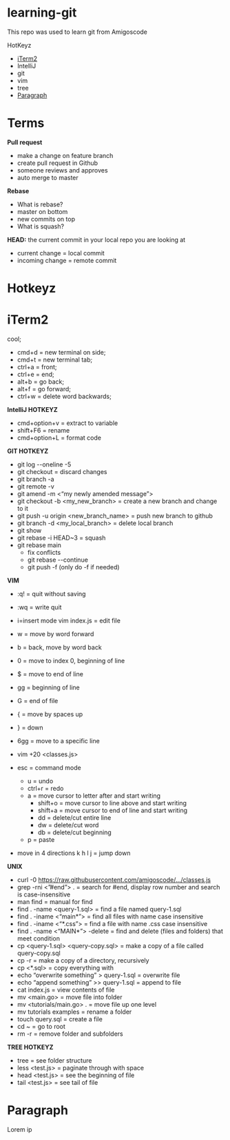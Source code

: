 # learning-git

This repo was used to learn git from Amigoscode

HotKeyz
- [iTerm2](#iterm2)
- IntelliJ
- git
- vim
- tree
- [Paragraph](#paragraph)




# Terms
**Pull request**
* make a change on feature branch
* create pull request in Github
* someone reviews and approves
* auto merge to master


**Rebase**
* What is rebase?
* master on bottom
* new commits on top
* What is squash?

**HEAD:** the current commit in your local repo you are looking at
* current change = local commit
* incoming change = remote commit 


# Hotkeyz

# iTerm2
cool;
* cmd+d = new terminal on side;
* cmd+t = new terminal tab;
* ctrl+a = front;
* ctrl+e = end;
* alt+b = go back;
* alt+f = go forward;
* ctrl+w = delete word backwards;

**IntelliJ HOTKEYZ**
* cmd+option+v = extract to variable
* shift+F6 = rename
* cmd+option+L = format code 

**GIT HOTKEYZ**
* git log --oneline -5
* git checkout <myfile name> = discard changes 
* git branch -a
* git remote -v
* git amend -m <“my newly amended message”>
* git checkout -b <my_new_branch> = create a new branch and change to it
* git push -u origin <new_branch_name> = push new branch to github
* git branch -d <my_local_branch> = delete local branch
* git show
* git rebase -i HEAD~3 = squash
* git rebase main
	* fix conflicts
	* git rebase --continue
	* git push -f   (only do -f if needed)

**VIM**
* :q! = quit without saving
* :wq = write quit
* i=insert mode
vim index.js = edit file
* w = move by word forward
* b = back, move by word back
* 0 = move to index 0, beginning of line 
* $ = move to end of line
* gg = beginning of line
* G = end of file
* { = move by spaces up
* } = down
* 6gg = move to a specific line 
* vim +20 <classes.js>
* esc = command mode
	* u = undo
	* ctrl+r = redo
  *	a = move cursor to letter after and start writing 
	* shift+o = move cursor to line above and start writing
	* shift+a = move cursor to end of line and start writing
	* dd = delete/cut entire line
	* dw = delete/cut word
	* db = delete/cut beginning
  * p = paste
  

* move in 4 directions
   k
h    l
   j = jump down


**UNIX**
* curl -0 <https://raw.githubusercontent.com/amigoscode/.../classes.js>
* grep  -rni <”#end”> . = search for #end, display row number and search is case-insensitive
* man find = manual for find
* find . -name <query-1.sql> = find a file named query-1.sql 
* find . -iname <“main*”> = find all files with name case insensitive
* find . -iname <“*.css”> = find a file with name  .css case insensitive
* find . -name <“MAIN*”> -delete = find and delete (files and folders) that meet condition
* cp <query-1.sql> <query-copy.sql> = make a copy of a file called query-copy.sql
* cp -r <tutorial> <tutorials-copy> = make a copy of a directory, recursively
* cp <*.sql> = copy everything with 
* echo “overwrite something” > query-1.sql = overwrite file
* echo “append something” >> query-1.sql = append to file
* cat index.js = view contents of file
* mv <main.go> <tutorials> = move file into folder
* mv <tutorials/main.go> . = move file up one level
* mv tutorials examples = rename a folder
* touch query.sql = create a file 
* cd ~ 		= 		go to root
* rm -r 		= remove folder and subfolders

**TREE HOTKEYZ**
* tree <example> = see folder structure
* less <test.js> = paginate through with space
* head <test.js> = see the beginning of file
* tail <test.js> = see tail of file
	
# Paragraph
Lorem ip
	

